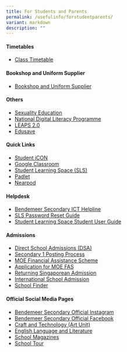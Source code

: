 ```yaml
---
title: For Students and Parents
permalink: /usefulinfo/forstudentparents/
variant: markdown
description: ""
---
```

#### Timetables

* [Class Timetable](/timetable/class-timetable/)

#### Bookshop and Uniform Supplier
* [Bookshop and Uniform Supplier](/resources-for-student-n-parent/booksuniform/)

#### Others

* [Sexuality Education](https://www.moe.gov.sg/education-in-sg/our-programmes/sexuality-education/scope-and-teaching-approach)
* [National Digital Literacy Programme](https://www.bendemeersec.moe.edu.sg/key-programmes/ndlp/purchasepld/)
* <a href="https://www.moe.gov.sg/education-in-sg/our-programmes/cca/leaps2-0" target="_blank">LEAPS 2.0</a>
* <a href="https://www.moe.gov.sg/financial-matters/edusave-account" target="_blank">Edusave</a>


#### Quick Links

* <a href="https://workspace.google.com/dashboard" target="_blank">Student iCON</a>
* <a href="https://classroom.google.com" target="_blank">Google Classroom</a>
* <a href="https://vle.learning.moe.edu.sg/login" target="_blank">Student Learning Space (SLS)</a>
* <a href="https://bendemeersecondary.padlet.org" target="_blank">Padlet</a>
* <a href="https://nearpod.com/" target="_blank">Nearpod</a>


#### Helpdesk

* <a href="https://go.gov.sg/bdms-icthelp" target="_blank">Bendemeer Secondary ICT Helpline</a>
* <a href="https://www.learning.moe.edu.sg/login-troubleshooting/authentication/reset-sls-password-student/" target="_blank">SLS Password Reset Guide</a>
* <a href="https://www.learning.moe.edu.sg/student-user-guide/index" target="_blank">Student Learning Space Student User Guide</a>


#### Admissions

* <a href="https://www.moe.gov.sg/secondary/dsa" target="_blank">Direct School Admissions (DSA)</a>
* <a href="https://www.moe.gov.sg/secondary/s1-posting" target="_blank">Secondary 1 Posting Process</a>
* <a href="https://www.moe.gov.sg/financial-matters/financial-assistance" target="_blank">MOE Financial Assistance Scheme</a>
* [Application for MOE FAS](/resources-for-student-n-parent/moefas/)
* <a href="https://www.moe.gov.sg/returning-singaporeans" target="_blank">Returning Singaporean Admission</a>
* <a href="https://www.moe.gov.sg/international-students" target="_blank">International School Admission</a>
* <a href="https://www.moe.gov.sg/schoolfinder" target="_blank">School Finder</a>


#### Official Social Media Pages

* <a href="https://www.instagram.com/bendemeer_secondary_official" target="_blank">Bendemeer Secondary Official Instagram</a>
* <a href="https://www.facebook.com/BendemeerSecondaryOfficial" target="_blank">Bendemeer Secondary Official Facebook</a>
* <a href="https://www.instagram.com/bendemeer_art" target="_blank">Craft and Technology (Art Unit)</a>
* <a href="https://www.instagram.com/bdmseldept" target="_blank">English Language and Literature</a>
* <a href="/resources-for-student-n-parent/sch-magazine/" target="_blank">School Magazines</a>
* <a href="/about-us/bendemeer-school-tour" target="_blank">School Tour</a>